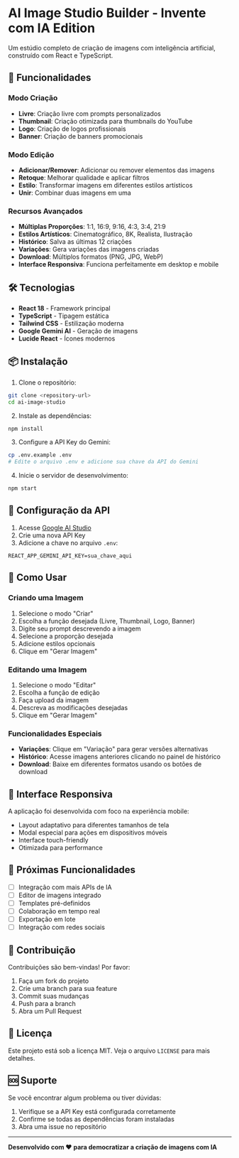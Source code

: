 # AI Image Studio Builder - Invente com IA Edition

Um estúdio completo de criação de imagens com inteligência artificial, construído com React e TypeScript.

## 🚀 Funcionalidades

### Modo Criação
- **Livre**: Criação livre com prompts personalizados
- **Thumbnail**: Criação otimizada para thumbnails do YouTube
- **Logo**: Criação de logos profissionais
- **Banner**: Criação de banners promocionais

### Modo Edição
- **Adicionar/Remover**: Adicionar ou remover elementos das imagens
- **Retoque**: Melhorar qualidade e aplicar filtros
- **Estilo**: Transformar imagens em diferentes estilos artísticos
- **Unir**: Combinar duas imagens em uma

### Recursos Avançados
- **Múltiplas Proporções**: 1:1, 16:9, 9:16, 4:3, 3:4, 21:9
- **Estilos Artísticos**: Cinematográfico, 8K, Realista, Ilustração
- **Histórico**: Salva as últimas 12 criações
- **Variações**: Gera variações das imagens criadas
- **Download**: Múltiplos formatos (PNG, JPG, WebP)
- **Interface Responsiva**: Funciona perfeitamente em desktop e mobile

## 🛠️ Tecnologias

- **React 18** - Framework principal
- **TypeScript** - Tipagem estática
- **Tailwind CSS** - Estilização moderna
- **Google Gemini AI** - Geração de imagens
- **Lucide React** - Ícones modernos

## 📦 Instalação

1. Clone o repositório:
```bash
git clone <repository-url>
cd ai-image-studio
```

2. Instale as dependências:
```bash
npm install
```

3. Configure a API Key do Gemini:
```bash
cp .env.example .env
# Edite o arquivo .env e adicione sua chave da API do Gemini
```

4. Inicie o servidor de desenvolvimento:
```bash
npm start
```

## 🔑 Configuração da API

1. Acesse [Google AI Studio](https://makersuite.google.com/app/apikey)
2. Crie uma nova API Key
3. Adicione a chave no arquivo `.env`:
```
REACT_APP_GEMINI_API_KEY=sua_chave_aqui
```

## 🎨 Como Usar

### Criando uma Imagem
1. Selecione o modo "Criar"
2. Escolha a função desejada (Livre, Thumbnail, Logo, Banner)
3. Digite seu prompt descrevendo a imagem
4. Selecione a proporção desejada
5. Adicione estilos opcionais
6. Clique em "Gerar Imagem"

### Editando uma Imagem
1. Selecione o modo "Editar"
2. Escolha a função de edição
3. Faça upload da imagem
4. Descreva as modificações desejadas
5. Clique em "Gerar Imagem"

### Funcionalidades Especiais
- **Variações**: Clique em "Variação" para gerar versões alternativas
- **Histórico**: Acesse imagens anteriores clicando no painel de histórico
- **Download**: Baixe em diferentes formatos usando os botões de download

## 📱 Interface Responsiva

A aplicação foi desenvolvida com foco na experiência mobile:
- Layout adaptativo para diferentes tamanhos de tela
- Modal especial para ações em dispositivos móveis
- Interface touch-friendly
- Otimizada para performance

## 🎯 Próximas Funcionalidades

- [ ] Integração com mais APIs de IA
- [ ] Editor de imagens integrado
- [ ] Templates pré-definidos
- [ ] Colaboração em tempo real
- [ ] Exportação em lote
- [ ] Integração com redes sociais

## 🤝 Contribuição

Contribuições são bem-vindas! Por favor:

1. Faça um fork do projeto
2. Crie uma branch para sua feature
3. Commit suas mudanças
4. Push para a branch
5. Abra um Pull Request

## 📄 Licença

Este projeto está sob a licença MIT. Veja o arquivo `LICENSE` para mais detalhes.

## 🆘 Suporte

Se você encontrar algum problema ou tiver dúvidas:

1. Verifique se a API Key está configurada corretamente
2. Confirme se todas as dependências foram instaladas
3. Abra uma issue no repositório

---

**Desenvolvido com ❤️ para democratizar a criação de imagens com IA**
